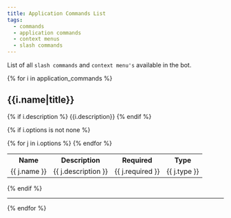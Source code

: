 ```yaml
---
title: Application Commands List
tags:
  - commands
  - application commands
  - context menus
  - slash commands
---
```


List of all `slash commands` and `context menu's` available in the bot.

{% for i in application_commands %}
## {{i.name|title}}

{% if i.description %}
{{i.description}}
{% endif %}

{% if i.options is not none %}
<table>
<tr>
    <th>Name</th>
    <th>Description</th>
    <th>Required</th>
    <th>Type</th>
  </tr>
{% for j in i.options %}
<tr>
    <td>{{ j.name }}</td>
    <td>{{ j.description }}</td>
    <td>{{ j.required }}</td>
    <td>{{ j.type }}</td>
  </tr>
{% endfor %}
</table>
{% endif %}
<hr/>
{% endfor %}